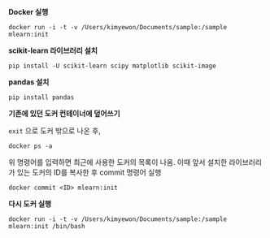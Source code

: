 **Docker 실행**

```shell
docker run -i -t -v /Users/kimyewon/Documents/sample:/sample mlearn:init
```



**scikit-learn 라이브러리 설치**

```
pip install -U scikit-learn scipy matplotlib scikit-image
```

**pandas 설치**

```
pip install pandas
```





**기존에 있던 도커 컨테이너에 덮어쓰기**

`exit` 으로 도커 밖으로 나온 후,

```
docker ps -a
```

위 명령어를 입력하면 최근에 사용한 도커의 목록이 나옴. 이때 앞서 설치한 라이브러리가 있는 도커의 ID를 복사한 후 commit 명령어 실행

```
docker commit <ID> mlearn:init
```





**다시 도커 실행**

```
docker run -i -t -v /Users/kimyewon/Documents/sample:/sample mlearn:init /bin/bash
```



